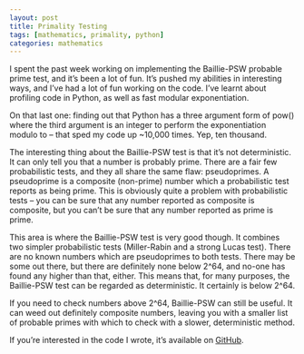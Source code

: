 ```yaml
---
layout: post
title: Primality Testing
tags: [mathematics, primality, python]
categories: mathematics
---
```

I spent the past week working on implementing the Baillie-PSW probable prime test, and it’s been a lot of fun. It’s pushed my abilities in interesting ways, and I’ve had a lot of fun working on the code. I’ve learnt about profiling code in Python, as well as fast modular exponentiation.

On that last one: finding out that Python has a three argument form of pow() where the third argument is an integer to perform the exponentiation modulo to – that sped my code up ~10,000 times. Yep, ten thousand.

The interesting thing about the Baillie-PSW test is that it’s not deterministic. It can only tell you that a number is probably prime. There are a fair few probabilistic tests, and they all share the same flaw: pseudoprimes. A pseudoprime is a composite (non-prime) number which a probabilistic test reports as being prime. This is obviously quite a problem with probabilistic tests – you can be sure that any number reported as composite is composite, but you can’t be sure that any number reported as prime is prime.

This area is where the Baillie-PSW test is very good though. It combines two simpler probabilistic tests (Miller-Rabin and a strong Lucas test). There are no known numbers which are pseudoprimes to both tests. There may be some out there, but there are definitely none below 2^64, and no-one has found any higher than that, either. This means that, for many purposes, the Baillie-PSW test can be regarded as deterministic. It certainly is below 2^64.

If you need to check numbers above 2^64, Baillie-PSW can still be useful. It can weed out definitely composite numbers, leaving you with a smaller list of probable primes with which to check with a slower, deterministic method.

If you’re interested in the code I wrote, it’s available on [GitHub](https://github.com/smllmn/baillie-psw).
